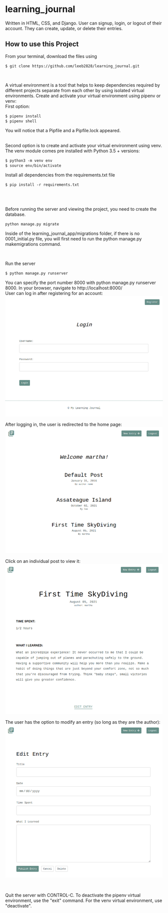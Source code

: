 # learning_journal
Written in HTML, CSS, and Django. User can signup, login, or logout of their account. They can create, update, or delete their entries.

## How to use this Project

From your terminal, download the files using
```
$ git clone https://github.com/leeb2828/learning_journal.git
```
<br />

A virtual environment is a tool that helps to keep dependencies required by
different projects separate from each other by using isolated virtual environments.
Create and activate your virtual environment using pipenv or venv:
<br />
First option:
```
$ pipenv install
$ pipenv shell
```
You will notice that a Pipfile and a Pipfile.lock appeared.

<br />
Second option is to create and activate your virtual environment using venv. The venv module comes 
pre installed with Python 3.5 + versions:

```
$ python3 -m venv env
$ source env/bin/activate
```

Install all dependencies from the requirements.txt file
```
$ pip install -r requirements.txt
```

<br />
<br />

Before running the server and viewing the project, you need to create the database.
```
python manage.py migrate
```
Inside of the learning_journal_app/migrations folder, if there is no 0001_initial.py file, you will first 
need to run the python manage.py makemigrations command.

<br />

Run the server
```
$ python manage.py runserver
```
You can specify the port number 8000 with python manage.py runserver 8000.
In your browser, navigate to http://localhost:8000/ 
<br />
User can log in after registering for an account:
![Project Image](project_images/login.png)

After logging in, the user is redirected to the home page:
![Project Image](project_images/home_page.png)

Click on an individual post to view it:
![Project Image](project_images/post.png)

The user has the option to modify an entry (so long as they are the author):
![Project Image](project_images/modify_post.png)



<br />

Quit the server with CONTROL-C.
To deactivate the pipenv virtual environment, use the "exit" command.
For the venv virtual environment, use "deactivate".
